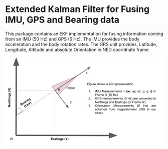 # Extended Kalman Filter for Fusing IMU, GPS and Bearing data
This package contains an EKF implementation for fusing information coming from an IMU (50 Hz) and GPS (5 Hz). The IMU provides the body acceleration and the body rotation rates. The GPS unit provides, Latitude, Longitude, Altitude and absolute Orientation in NED cooridnate frame.

![alt text](figures/schematic.jpg "Schematic")
